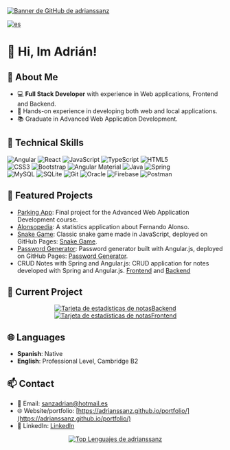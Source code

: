 <a href="https://adrianssanz.github.io/portfolio/">
  <picture>
    <!-- Imagen para el modo oscuro -->
    <source media="(prefers-color-scheme: dark)" srcset="./bannerGithubLight.png">
    <!-- Imagen para el modo claro -->
    <source media="(prefers-color-scheme: light)" srcset="./bannerGithubDark.png">
    <!-- Imagen por defecto (si el navegador no soporta prefers-color-scheme) -->
    <img src="https://ruta/a/tu/bannerGithub.png" alt="Banner de GitHub de adrianssanz">
  </picture>
</a>

[![es](https://img.shields.io/badge/lang-es-yellow.svg)](https://github.com/adrianssanz)

# 👋 Hi, Im Adrián!

## 🚀 About Me 
- 💻 **Full Stack Developer** with experience in Web applications, Frontend and Backend.
- 🌱 Hands-on experience in developing both web and local applications.
- 📚 Graduate in Advanced Web Application Development.

## 🧰 Technical Skills

![Angular](https://img.shields.io/badge/Angular-DD0031?style=for-the-badge&logo=angular&logoColor=white) ![React](https://img.shields.io/badge/React-61DAFB?style=for-the-badge&logo=react&logoColor=black) ![JavaScript](https://img.shields.io/badge/JavaScript-F7DF1E?style=for-the-badge&logo=javascript&logoColor=black) ![TypeScript](https://img.shields.io/badge/TypeScript-3178C6?style=for-the-badge&logo=typescript&logoColor=white) ![HTML5](https://img.shields.io/badge/HTML5-E34F26?style=for-the-badge&logo=html5&logoColor=white)  
![CSS3](https://img.shields.io/badge/CSS3-1572B6?style=for-the-badge&logo=css3&logoColor=white) ![Bootstrap](https://img.shields.io/badge/Bootstrap-563D7C?style=for-the-badge&logo=bootstrap&logoColor=white) ![Angular Material](https://img.shields.io/badge/Angular%20Material-757575?style=for-the-badge&logo=angular&logoColor=white) ![Java](https://img.shields.io/badge/Java-007396?style=for-the-badge&logo=openjdk&logoColor=white) ![Spring](https://img.shields.io/badge/Spring-6DB33F?style=for-the-badge&logo=spring&logoColor=white)<br>![MySQL](https://img.shields.io/badge/MySQL-4479A1?style=for-the-badge&logo=mysql&logoColor=white)
![SQLite](https://img.shields.io/badge/SQLite-003B57?style=for-the-badge&logo=sqlite&logoColor=white)
![Git](https://img.shields.io/badge/Git-F05032?style=for-the-badge&logo=git&logoColor=white) ![Oracle](https://img.shields.io/badge/Oracle-F80000?style=for-the-badge&logo=oracle&logoColor=white) ![Firebase](https://img.shields.io/badge/Firebase-FFCB2F?style=for-the-badge&logo=firebase&logoColor=black) ![Postman](https://img.shields.io/badge/Postman-FF6C37?style=for-the-badge&logo=postman&logoColor=white)

## 🌟 Featured Projects
- [Parking App](https://github.com/adrianssanz/TrabajoFinal_ParkingApp): Final project for the Advanced Web Application Development course.
- [Alonsopedia](https://github.com/adrianssanz/Alonsopedia): A statistics application about Fernando Alonso.
- [Snake Game](https://github.com/adrianssanz/serpiente): Classic snake game made in JavaScript, deployed on GitHub Pages: [Snake Game](https://adrianssanz.github.io/serpiente/).
- [Password Generator](https://github.com/adrianssanz/passwd-generator): Password generator built with Angular.js, deployed on GitHub Pages: [Password Generator](https://adrianssanz.github.io/passwd-generator/).
- CRUD Notes with Spring and Angular.js: CRUD application for notes developed with Spring and Angular.js. [Frontend](https://github.com/adrianssanz/notasFrontend) and [Backend](https://github.com/adrianssanz/notasBackend)

## 👀 Current Project
<p align="center">
  <a href="https://github.com/adrianssanz/notasBackend">
  <picture>
    <!-- Imagen para el modo oscuro -->
    <source media="(prefers-color-scheme: dark)" srcset="https://github-readme-stats.vercel.app/api/pin/?username=adrianssanz&repo=notasBackend&theme=dark">
    <!-- Imagen para el modo claro -->
    <source media="(prefers-color-scheme: light)" srcset="https://github-readme-stats.vercel.app/api/pin/?username=adrianssanz&repo=notasBackend&theme=default">
    <!-- Imagen por defecto (si el navegador no soporta prefers-color-scheme) -->
    <img src="https://github-readme-stats.vercel.app/api/pin/?username=adrianssanz&repo=notasBackend&theme=default" alt="Tarjeta de estadísticas de notasBackend">
  </picture>
</a>
<a href="https://github.com/adrianssanz/notasFrontend">
  <picture>
    <!-- Imagen para el modo oscuro -->
    <source media="(prefers-color-scheme: dark)" srcset="https://github-readme-stats.vercel.app/api/pin/?username=adrianssanz&repo=notasFrontend&theme=dark">
    <!-- Imagen para el modo claro -->
    <source media="(prefers-color-scheme: light)" srcset="https://github-readme-stats.vercel.app/api/pin/?username=adrianssanz&repo=notasFrontend&theme=default">
    <!-- Imagen por defecto (si el navegador no soporta prefers-color-scheme) -->
    <img src="https://github-readme-stats.vercel.app/api/pin/?username=adrianssanz&repo=notasFrontend&theme=default" alt="Tarjeta de estadísticas de notasFrontend">
  </picture>
</a>
</p>

## 🌐 Languages  
- **Spanish**: Native  
- **English**: Professional Level, Cambridge B2  


## 📫 Contact
- 📧 Email: [sanzadrian@hotmail.es](mailto:sanzadrian@hotmail.es)
- 🌐 Website/portfolio: [https://adrianssanz.github.io/portfolio/](https://adrianssanz.github.io/portfolio/)
- 💼 LinkedIn: [LinkedIn](https://www.linkedin.com/in/sanzadrian/)

<p align="center"><a href="https://adrianssanz.github.io/portfolio/">
  <picture>
    <!-- Imagen para el modo oscuro -->
    <source media="(prefers-color-scheme: dark)" srcset="https://github-readme-stats.vercel.app/api/top-langs/?username=adrianssanz&langs_count=10&theme=tokyonight&layout=compact">
    <!-- Imagen para el modo claro -->
    <source media="(prefers-color-scheme: light)" srcset="https://github-readme-stats.vercel.app/api/top-langs/?username=adrianssanz&langs_count=10&theme=default&layout=compact">
    <!-- Imagen por defecto (si el navegador no soporta prefers-color-scheme) -->
    <img src="https://github-readme-stats.vercel.app/api/top-langs/?username=adrianssanz&langs_count=10&theme=default&layout=compact" alt="Top Lenguajes de adrianssanz">
  </picture>
</a>
</p>
